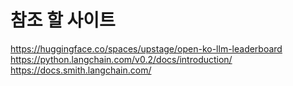 # 참조 할 사이트
https://huggingface.co/spaces/upstage/open-ko-llm-leaderboard
<br>
https://python.langchain.com/v0.2/docs/introduction/
<br>
https://docs.smith.langchain.com/
